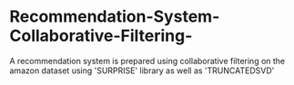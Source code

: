 # Recommendation-System-Collaborative-Filtering-
A recommendation system is prepared using collaborative filtering on the amazon dataset using 'SURPRISE' library as well as 'TRUNCATEDSVD'

